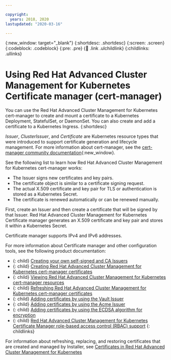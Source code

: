 ```yaml
---

copyright:
  years: 2018, 2020
lastupdated: "2020-03-16"

---
```


{:new_window: target="_blank"}
{:shortdesc: .shortdesc}
{:screen: .screen}
{:codeblock: .codeblock}
{:pre: .pre}
{:child: .link .ulchildlink}
{:childlinks: .ullinks}


# Using Red Hat Advanced Cluster Management for Kubernetes Certificate manager (cert-manager)

You can use the Red Hat Advanced Cluster Management for Kubernetes cert-manager to create and mount a certificate to a Kubernetes Deployment, StatefulSet, or DaemonSet. You can also create and add a certificate to a Kubernetes Ingress.
{:shortdesc}

_Issuer_, _ClusterIssuer_, and _Certificate_ are Kubernetes resource types that were introduced to support certificate generation and lifecycle management. For more information about cert-manager, see the [cert-manager community documentation](https://cert-manager.readthedocs.io/en/latest/){:new_window}.

See the following list to learn how Red Hat Advanced Cluster Management for Kubernetes cert-manager works:

 *	The Issuer signs new certificates and key pairs.
 *  The certificate object is similar to a certificate signing request.
 *	The actual X.509 certificate and key pair for TLS or authentication is stored as a Kubernetes Secret.
 *  The certificate is renewed automatically or can be renewed manually.

First, create an Issuer and then create a certificate that will be signed by that Issuer. Red Hat Advanced Cluster Management for Kubernetes Certificate manager generates an X.509 certificate and key pair and stores it within a Kubernetes Secret.

Certificate manager supports IPv4 and IPv6 addresses.

For more information about Certificate manager and other configuration tools, see the following product documentation:

- {: child} [Creating your own self-signed and CA Issuers ](create_issuer.md)
- {: child} [Creating Red Hat Advanced Cluster Management for Kubernetes cert-manager certificates](create_cert.md)
- {: child} [Viewing Red Hat Advanced Cluster Management for Kubernetes cert-manager resources](cert_view.md)
- {: child} [Refreshing Red Hat Advanced Cluster Management for Kubernetes cert-manager certificates](refresh_certs.md)
- {: child} [Adding certificates by using the Vault Issuer](cert_vault.md)
- {: child} [Adding certificates by using the Acme Issuer](cert_acme.md)
- {: child} [Adding certificates by using the ECDSA algorithm for encryption](cert_ecdsa.md)
- {: child} [Red Hat Advanced Cluster Management for Kubernetes Certificate Manager role-based access control (RBAC) support](cert_manager_rbac.md)
{: childlinks}

For information about refreshing, replacing, and restoring certificates that are created and managed by Installer, see [Certificates in Red Hat Advanced Cluster Management for Kubernetes](certificates.md)  



